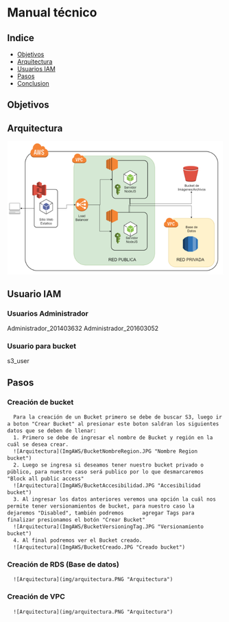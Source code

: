 # Manual técnico


## Indice

  - [Objetivos](#objetivos)
  - [Arquitectura](#arquitectura)
  - [Usuarios IAM](#usuarios-iam)
  - [Pasos](#pasos)
  - [Conclusion](#conclusion)


## Objetivos

## Arquitectura

![Arquitectura](img/arquitectura.PNG "Arquitectura")

## Usuario IAM
  
  ### Usuarios Administrador
  Administrador_201403632
  Administrador_201603052
  
  ### Usuario para bucket
  s3_user
 
 ## Pasos
  ### Creación de bucket
      Para la creación de un Bucket primero se debe de buscar S3, luego ir a boton "Crear Bucket" al presionar este boton saldran los siguientes datos que se deben de llenar:
      1. Primero se debe de ingresar el nombre de Bucket y región en la cuál se desea crear.
      ![Arquitectura](ImgAWS/BucketNombreRegion.JPG "Nombre Region bucket")  
      2. Luego se ingresa si deseamos tener nuestro bucket privado o público, para nuestro caso será publico por lo que desmarcaremos "Block all public access"
      ![Arquitectura](ImgAWS/BucketAccesibilidad.JPG "Accesibilidad bucket") 
      3. Al ingresar los datos anteriores veremos una opción la cuál nos permite tener versionamientos de bucket, para nuestro caso la dejaremos "Disabled", también podremos      agregar Tags para finalizar presionamos el botón "Crear Bucket"
      ![Arquitectura](ImgAWS/BucketVersioningTag.JPG "Versionamiento bucket") 
      4. Al final podremos ver el Bucket creado.
      ![Arquitectura](ImgAWS/BucketCreado.JPG "Creado bucket") 
  ### Creación de RDS (Base de datos)
      ![Arquitectura](img/arquitectura.PNG "Arquitectura")
  ### Creación de VPC
      ![Arquitectura](img/arquitectura.PNG "Arquitectura")
